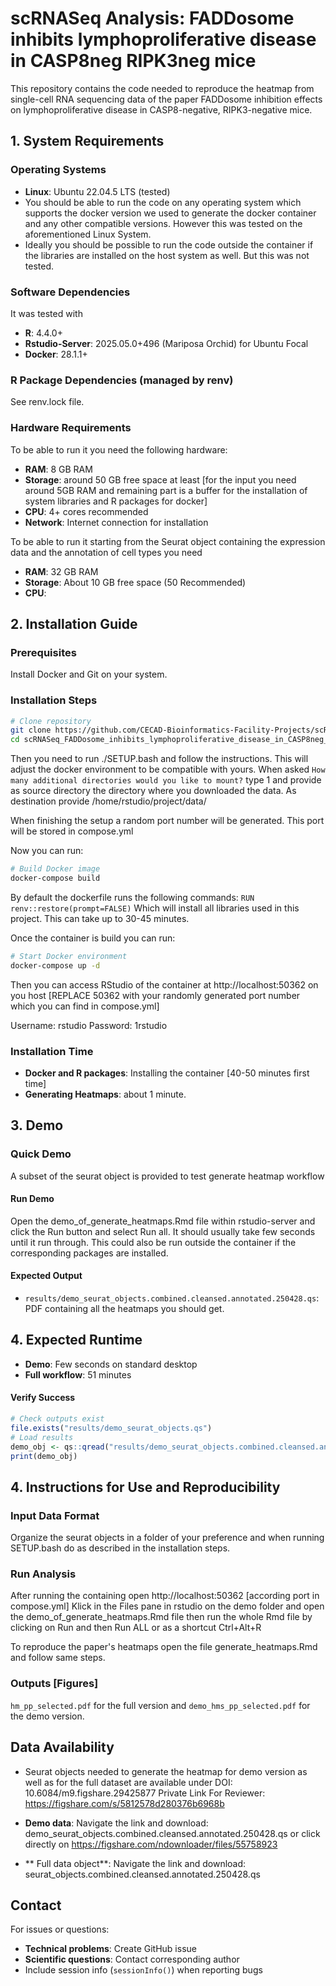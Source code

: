 # scRNASeq Analysis: FADDosome inhibits lymphoproliferative disease in CASP8neg RIPK3neg mice

This repository contains the code needed to reproduce the heatmap from single-cell RNA sequencing data of the paper FADDosome inhibition effects on lymphoproliferative disease in CASP8-negative, RIPK3-negative mice.

## 1. System Requirements

### Operating Systems 
- **Linux**: Ubuntu 22.04.5 LTS (tested)
- You should be able to run the code on any operating system which supports the docker version we used to generate the docker container and any other compatible versions. However this was tested on the aforementioned Linux System.
- Ideally you should be possible to run the code outside the container if the libraries are installed on the host system as well. But this was not tested.

### Software Dependencies
It was tested with
- **R**: 4.4.0+ 
- **Rstudio-Server**: 2025.05.0+496 (Mariposa Orchid) for Ubuntu Focal
- **Docker**: 28.1.1+

### R Package Dependencies (managed by renv)
See renv.lock file.

### Hardware Requirements
To be able to run it you need the following hardware:
- **RAM**: 8 GB RAM
- **Storage**: around 50 GB free space at least 
[for the input you need around 5GB RAM and remaining part is a buffer for the installation of system libraries and R packages for docker]
- **CPU**: 4+ cores recommended
- **Network**: Internet connection for installation

To be able to run it starting from the Seurat object containing the expression data and the annotation of cell types you need
- **RAM**: 32 GB RAM
- **Storage**: About 10 GB free space (50 Recommended)
- **CPU**: 

## 2. Installation Guide

### Prerequisites
Install Docker and Git on your system. 

### Installation Steps

```bash
# Clone repository
git clone https://github.com/CECAD-Bioinformatics-Facility-Projects/scRNASeq_FADDosome_inhibits_lymphoproliferative_disease_in_CASP8neg_RIPK3neg_mice.git
cd scRNASeq_FADDosome_inhibits_lymphoproliferative_disease_in_CASP8neg_RIPK3neg_mice
```
Then you need to run ./SETUP.bash and follow the instructions. This will adjust
the docker environment to be compatible with yours. When asked
`How many additional directories would you like to mount?` type 1 and provide
as source directory the directory where you downloaded the data. As destination
provide /home/rstudio/project/data/

When finishing the setup a random port number will be generated. This port will
be stored in compose.yml

Now you can run:
```bash
# Build Docker image
docker-compose build
```

By default the dockerfile runs the following commands:
`RUN renv::restore(prompt=FALSE)`
Which will install all libraries used in this project. This can take up to 30-45 minutes. 

Once the container is build you can run:
```bash
# Start Docker environment
docker-compose up -d
```

Then you can access RStudio of the container at http://localhost:50362 on you host 
[REPLACE 50362 with your randomly generated port number which you can find
in compose.yml]

Username: rstudio
Password: 1rstudio


### Installation Time

- **Docker and R packages**: Installing the container [40-50 minutes first time]
- **Generating Heatmaps**: about 1 minute.


## 3. Demo

### Quick Demo
A subset of the seurat object is provided to test generate heatmap workflow

#### Run Demo
Open the demo_of_generate_heatmaps.Rmd file within rstudio-server and click
the Run button and select Run all. It should usually take few seconds until it
run through. This could also be run outside the container if the corresponding
packages are installed.


#### Expected Output
- `results/demo_seurat_objects.combined.cleansed.annotated.250428.qs`: PDF
containing all the heatmaps you should get.

## 4. Expected Runtime
- **Demo**: Few seconds on standard desktop
- **Full workflow**: 51 minutes

#### Verify Success
```r
# Check outputs exist
file.exists("results/demo_seurat_objects.qs")
# Load results
demo_obj <- qs::qread("results/demo_seurat_objects.combined.cleansed.annotated.250428.qs")
print(demo_obj)
```

## 4. Instructions for Use and Reproducibility

### Input Data Format

Organize the seurat objects in a folder of your preference and when running
SETUP.bash do as described in the installation steps.

### Run Analysis
After running the containing open http://localhost:50362 [according port in compose.yml]
Klick in the Files pane in rstudio on the demo folder and open the demo_of_generate_heatmaps.Rmd
file then run the whole Rmd file by clicking on Run and then Run ALL or as a shortcut
Ctrl+Alt+R

To reproduce the paper's heatmaps open the file generate_heatmaps.Rmd and follow
same steps.

### Outputs [Figures]
`hm_pp_selected.pdf` for the full version and `demo_hms_pp_selected.pdf` for the demo version.


## Data Availability

- Seurat objects needed to generate the heatmap for demo version as well as
for the full dataset are available under
DOI: 10.6084/m9.figshare.29425877
Private Link For Reviewer: https://figshare.com/s/5812578d280376b6968b

- **Demo data**: Navigate the link and download: demo_seurat_objects.combined.cleansed.annotated.250428.qs 
or click directly on https://figshare.com/ndownloader/files/55758923

- ** Full data object**:  Navigate the link and download: seurat_objects.combined.cleansed.annotated.250428.qs 

## Contact

For issues or questions:
- **Technical problems**: Create GitHub issue
- **Scientific questions**: Contact corresponding author
- Include session info (`sessionInfo()`) when reporting bugs
